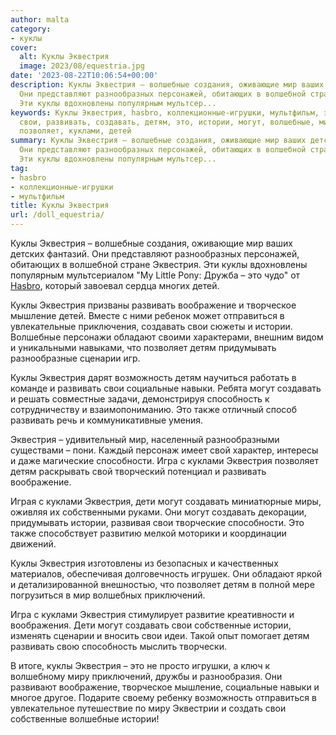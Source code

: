```yaml
---
author: malta
category:
- куклы
cover:
  alt: Куклы Эквестрия
  image: 2023/08/equestria.jpg
date: '2023-08-22T10:06:54+00:00'
description: Куклы Эквестрия – волшебные создания, оживающие мир ваших детских фантазий.
  Они представляют разнообразных персонажей, обитающих в волшебной стране Эквестрия.
  Эти куклы вдохновлены популярным мультсер...
keywords: Куклы Эквестрия, hasbro, коллекционные-игрушки, мультфильм, эквестрия, куклы,
  свои, развивать, создавать, детям, это, истории, могут, волшебные, мир, воображение,
  позволяет, куклами, детей
summary: Куклы Эквестрия – волшебные создания, оживающие мир ваших детских фантазий.
  Они представляют разнообразных персонажей, обитающих в волшебной стране Эквестрия.
  Эти куклы вдохновлены популярным мультсер...
tag:
- hasbro
- коллекционные-игрушки
- мультфильм
title: Куклы Эквестрия
url: /doll_equestria/
---
```


Куклы Эквестрия – волшебные создания, оживающие мир ваших детских фантазий. Они представляют разнообразных персонажей, обитающих в волшебной стране Эквестрия. Эти куклы вдохновлены популярным мультсериалом "My Little Pony: Дружба – это чудо" от [Hasbro](https://twitter.com/Hasbro), который завоевал сердца многих детей.

Куклы Эквестрия призваны развивать воображение и творческое мышление детей. Вместе с ними ребенок может отправиться в увлекательные приключения, создавать свои сюжеты и истории. Волшебные персонажи обладают своими характерами, внешним видом и уникальными навыками, что позволяет детям придумывать разнообразные сценарии игр.

Куклы Эквестрия дарят возможность детям научиться работать в команде и развивать свои социальные навыки. Ребята могут создавать и решать совместные задачи, демонстрируя способность к сотрудничеству и взаимопониманию. Это также отличный способ развивать речь и коммуникативные умения.

Эквестрия – удивительный мир, населенный разнообразными существами – пони. Каждый персонаж имеет свой характер, интересы и даже магические способности. Игра с куклами Эквестрия позволяет детям раскрывать свой творческий потенциал и развивать воображение.

Играя с куклами Эквестрия, дети могут создавать миниатюрные миры, оживляя их собственными руками. Они могут создавать декорации, придумывать истории, развивая свои творческие способности. Это также способствует развитию мелкой моторики и координации движений.

Куклы Эквестрия изготовлены из безопасных и качественных материалов, обеспечивая долговечность игрушек. Они обладают яркой и детализированной внешностью, что позволяет детям в полной мере погрузиться в мир волшебных приключений.

Игра с куклами Эквестрия стимулирует развитие креативности и воображения. Дети могут создавать свои собственные истории, изменять сценарии и вносить свои идеи. Такой опыт помогает детям развивать свою способность мыслить творчески.

В итоге, куклы Эквестрия – это не просто игрушки, а ключ к волшебному миру приключений, дружбы и разнообразия. Они развивают воображение, творческое мышление, социальные навыки и многое другое. Подарите своему ребенку возможность отправиться в увлекательное путешествие по миру Эквестрии и создать свои собственные волшебные истории!